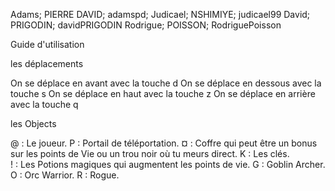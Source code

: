 Adams; PIERRE DAVID; adamspd; Judicael; NSHIMIYE; judicael99 David; PRIGODIN; davidPRIGODIN Rodrigue; POISSON; RodriguePoisson

Guide d'utilisation

les déplacements

On se déplace en avant avec la touche d On se déplace en dessous avec la touche s On se déplace en haut avec la touche z On se déplace en arrière avec la touche q

les Objects

@ : Le joueur.
P : Portail de téléportation. 
¤ : Coffre qui peut être un bonus sur les points de Vie ou un trou noir où tu meurs direct. 
K : Les clés.  
! : Les Potions magiques qui augmentent les points de vie.
G : Goblin Archer.
O : Orc Warrior.
R : Rogue.


